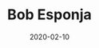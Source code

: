 ---
template: SingleToy
title: Bob Esponja
status: Featured / Published
date: '2020-02-10'
featuredImage: https://brincadeira.co/products/list_bobesponja.png
price: R$250,00
excerpt: >-
  Diversão em dobro com o Tombo Legal!  

  Teste sua pontaria e derrube uma pessoa na piscina de bolinhas, ou seja corajoso para sentar na cadeirinha e ser derrubado.   

  Brinquedo automático com sirene de queda e plataforma lateral.


  **Recomendação:** crianças até 70kg.
categories:
  - category: Infláveis
meta:
  canonicalLink: 'https://brincadeira.co/brinquedos/bob-esponja/'
  noindex: false
  title: Bob Esponja
  description: Eu não sou o monstro que ele quer que eu seja. Então, eu não sou homem nem animal. Eu sou algo totalmente novo.
---